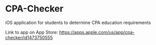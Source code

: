 # CPA-Checker
iOS application for students to determine CPA education requirements


Link to app on App Store: https://apps.apple.com/us/app/cpa-checker/id1473750555
